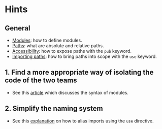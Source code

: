 # Hints

## General

- [Modules][modules]: how to define modules.
- [Paths][paths]: what are absolute and relative paths.
- [Accessibility][accessibility]: how to expose paths with the `pub` keyword.
- [Importing paths][using]: how to bring paths into scope with the `use` keyword.

## 1. Find a more appropriate way of isolating the code of the two teams

- See this [article][modules] which discusses the syntax of modules.

## 2. Simplify the naming system

- See this [explanation][alias] on how to alias imports using the `use` directive.

[modules]: https://www.starknet.io/cairo-book/ch07-02-defining-modules-to-control-scope.html
[paths]: https://www.starknet.io/cairo-book/ch07-03-paths-for-referring-to-an-item-in-the-module-tree.html
[accessibility]: https://www.starknet.io/cairo-book/ch07-03-paths-for-referring-to-an-item-in-the-module-tree.html
[using]: https://www.starknet.io/cairo-book/ch07-04-bringing-paths-into-scope-with-the-use-keyword.html
[alias]: https://www.starknet.io/cairo-book/ch07-04-bringing-paths-into-scope-with-the-use-keyword.html#providing-new-names-with-the-as-keyword
